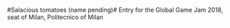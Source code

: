 #Salacious tomatoes (name pending)#
Entry for the Global Game Jam 2018, seat of Milan, Politecnico of Milan
